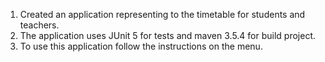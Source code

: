 1. Created an application representing to the timetable for students and teachers.
2. The application uses JUnit 5 for tests and maven 3.5.4 for build project.
3. To use this application follow the instructions on the menu.
